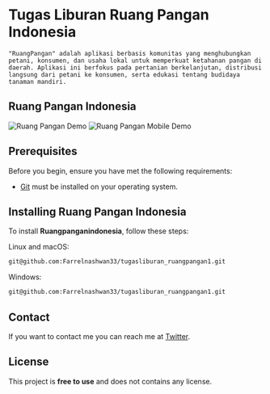 #  Tugas Liburan Ruang Pangan Indonesia

	"RuangPangan" adalah aplikasi berbasis komunitas yang menghubungkan petani, konsumen, dan usaha lokal untuk memperkuat ketahanan pangan di daerah. Aplikasi ini berfokus pada pertanian berkelanjutan, distribusi langsung dari petani ke konsumen, serta edukasi tentang budidaya tanaman mandiri.

## Ruang Pangan Indonesia

![Ruang Pangan Demo]("https://www.figma.com/design/AevIFJEXx4S9TOtw3NLeow/Untitled?node-id=0-1&p=f&t=7jI5CF985cvfLQkV-0")
![Ruang Pangan Mobile Demo]("https://www.figma.com/design/AevIFJEXx4S9TOtw3NLeow/Untitled?node-id=0-1&p=f&t=7jI5CF985cvfLQkV-0")

## Prerequisites

Before you begin, ensure you have met the following requirements:

* [Git]("https://github.com/Farrelnashwan33/tugasliburan_ruangpangan1") must be installed on your operating system.

## Installing Ruang Pangan Indonesia

To install **Ruangpanganindonesia**, follow these steps:

Linux and macOS:

```bash
git@github.com:Farrelnashwan33/tugasliburan_ruangpangan1.git
```

Windows:

```bash
git@github.com:Farrelnashwan33/tugasliburan_ruangpangan1.git
```

## Contact

If you want to contact me you can reach me at [Twitter]().

## License

This project is **free to use** and does not contains any license.
